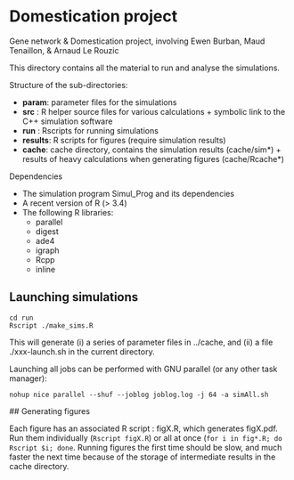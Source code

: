 # Domestication project

Gene network &amp; Domestication project, involving Ewen Burban, Maud Tenaillon, &amp; Arnaud Le Rouzic

This directory contains all the material to run and analyse the simulations.

Structure of the sub-directories:

* **param**: parameter files for the simulations
* **src**  : R helper source files for various calculations + symbolic link to the C++ simulation software
* **run**  : Rscripts for running simulations
* **results**: R scripts for figures (require simulation results)
* **cache**: cache directory, contains the simulation results (cache/sim*) + results of heavy calculations when generating figures (cache/Rcache*)

Dependencies 

* The simulation program Simul_Prog and its dependencies
* A recent version of R (> 3.4)
* The following R libraries:
    - parallel
    - digest
    - ade4
    - igraph
    - Rcpp
    - inline

## Launching simulations
```
cd run
Rscript ./make_sims.R
```

This will generate (i) a  series of parameter files in ../cache, and (ii) a file ./xxx-launch.sh in the current directory. 

Launching all jobs can be performed with GNU parallel (or any other task manager):

`nohup nice parallel --shuf --joblog joblog.log -j 64 -a simAll.sh`

## Generating figures

Each figure has an associated R script : figX.R, which generates figX.pdf. Run them individually (`Rscript figX.R`) or all at once (`for i in fig*.R; do Rscript $i; done`. Running figures the first time should be slow, and much faster the next time because of the storage of intermediate results in the cache directory. 
